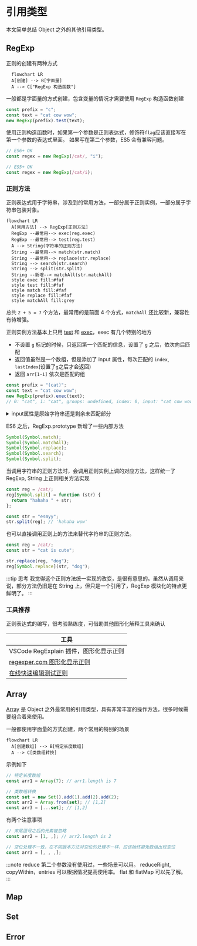 # 引用类型

本文简单总结 Object 之外的其他引用类型。

## RegExp

正则的创建有两种方式

```mermaid
  flowchart LR
  A[创建] --> B[字面量]
  A --> C["RegExp 构造函数"]
```

一般都是字面量的方式创建，包含变量的情况才需要使用 `RegExp` 构造函数创建

```js
const prefix = "c";
const text = "cat cow wow";
new RegExp(prefix).test(text);
```

使用正则构造函数时，如果第一个参数是正则表达式，修饰符`flag`应该直接写在第一个参数的表达式里面。
如果写在第二个参数，ES5 会有兼容问题。

```js
// ES6+ OK
const regex = new RegExp(/cat/, "i");

// ES5+ OK
const regex = new RegExp(/cat/i);
```

### 正则方法

正则表达式用于字符串，涉及到的常用方法，一部分属于正则实例，一部分属于字符串包装对象。

```mermaid
flowchart LR
  A[常用方法] --> RegExp[正则方法]
  RegExp --最常用--> exec(reg.exec)
  RegExp --最常用--> test(reg.test)
  A --> String(字符串的正则方法)
  String --最常用--> match(str.match)
  String --最常用--> replace(str.replace)
  String --> search(str.search)
  String --> split(str.split)
  String --新增--> matchAll(str.matchAll)
  style exec fill:#faf
  style test fill:#faf
  style match fill:#faf
  style replace fill:#faf
  style matchAll fill:grey
```

总共 `2 + 5 = 7` 个方法，最常用的是前面 4 个方式，`matchAll` 还比较新，兼容性有待增强。

正则实例方法基本上只用 [test](https://developer.mozilla.org/en-US/docs/Web/JavaScript/Reference/Global_Objects/RegExp/test) 和 [exec](https://developer.mozilla.org/en-US/docs/Web/JavaScript/Reference/Global_Objects/RegExp/exec)，exec 有几个特别的地方

- 不设置 `g` 标记的时候，只返回第一个匹配的信息，设置了 `g` 之后，依次向后匹配
- 返回值虽然是一个数组，但是添加了 input 属性，每次匹配的 `index`, `lastIndex`(设置了`g`之后才会返回)
- 返回 `arr[1-i]` 依次是匹配的组

```js
const prefix = "(cat)";
const text = "cat cow wow";
new RegExp(prefix).exec(text);
// 0: "cat", 1: "cat", groups: undefined, index: 0, input: "cat cow wow", length: 2
```

<details>
  <summary>input属性是原始字符串还是剩余未匹配部分</summary>
  <div>完整的原始字符串</div>
</details>

ES6 之后，RegExp.prototype 新增了一些内部方法

```js
Symbol(Symbol.match);
Symbol(Symbol.matchAll);
Symbol(Symbol.replace);
Symbol(Symbol.search);
Symbol(Symbol.split);
```

当调用字符串的正则方法时，会调用正则实例上调的对应方法，这样统一了 RegExp, String 上正则相关方法实现

```js
const reg = /cat/;
reg[Symbol.split] = function (str) {
  return "hahaha " + str;
};

const str = "esmyy";
str.split(reg); // 'hahaha wow'
```

也可以直接调用正则上的方法来替代字符串的正则方法。

```js
const reg = /cat/;
const str = "cat is cute";

str.replace(reg, "dog");
reg[Symbol.replace](str, "dog");
```

:::tip 思考
我觉得这个正则方法统一实现的改变，是很有意思的。虽然从调用来说，部分方法仍旧是在 String 上，但只是一个引用了，RegExp 模块化的特点更鲜明了。
:::

### 工具推荐

正则表达式的编写，很考验熟练度，可借助其他图形化解释工具来确认

| 工具                                                 |
| ---------------------------------------------------- |
| VSCode RegExplain 插件，图形化显示正则               |
| [regexper.com 图形化显示正则](https://regexper.com/) |
| [在线快速编辑测试正则](https://regex-vis.com/)       |

## Array

[Array](https://developer.mozilla.org/en-US/docs/Web/JavaScript/Reference/Global_Objects/Array) 是 Object 之外最常用的引用类型，具有非常丰富的操作方法，很多时候需要组合着来使用。

一般都使用字面量的方式创建，两个常用的特别的场景

```mermaid
flowchart LR
  A[创建数组] --> B[特定长度数组]
  A --> C[类数组转换]
```

示例如下

```js
// 特定长度数组
const arr1 = Array(7); // arr1.length is 7

// 类数组转换
const set = new Set().add(1).add(2).add(2);
const arr2 = Array.from(set); // [1,2]
const arr3 = [...set]; // [1,2]
```

有两个注意事项

```js
// 末尾逗号之后的元素被忽略
const arr2 = [1, ,]; // arr2.length is 2

// 空位处理不一致，在不同版本方法对空位的处理不一样，应该始终避免数组出现空位
const arr3 = [, , ,];
```

:::note
reduce 第二个参数没有使用过，一些场景可以用。
reduceRight, copyWithin，entries 可以根据情况提高使用率。
flat 和 flatMap 可以先了解。
:::

## Map

## Set

## Error
